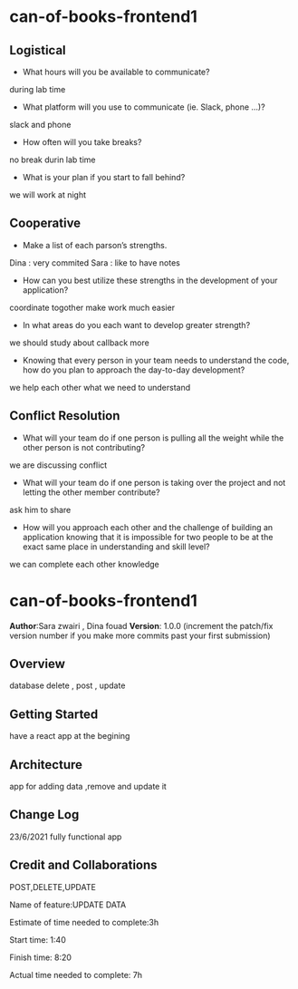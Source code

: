 # can-of-books-frontend1
## Logistical
- What hours will you be available to communicate?


during lab time

- What platform will you use to communicate (ie. Slack, phone …)?

slack and phone

- How often will you take breaks?

no break durin lab time

- What is your plan if you start to fall behind?

we will work at night

## Cooperative
- Make a list of each parson’s strengths.

Dina : very commited
Sara : like to have notes

- How can you best utilize these strengths in the development of your application?

coordinate togother make work much easier

- In what areas do you each want to develop greater strength?

we should study about callback more

- Knowing that every person in your team needs to understand the code, how do you plan to approach the day-to-day development?

we help each other what we need to understand

## Conflict Resolution
- What will your team do if one person is pulling all the weight while the other person is not contributing?

we are discussing conflict

- What will your team do if one person is taking over the project and not letting the other member contribute?

ask him to share 

- How will you approach each other and the challenge of building an application knowing that it is impossible for two people to be at the exact same place in understanding and skill level?

we can complete each other knowledge


# can-of-books-frontend1

**Author**:Sara zwairi , Dina fouad
**Version**: 1.0.0 (increment the patch/fix version number if you make more commits past your first submission)

## Overview
database delete , post , update

## Getting Started
have a react app at the begining

## Architecture
app for adding data ,remove  and update it

## Change Log
23/6/2021 fully functional app

## Credit and Collaborations

POST,DELETE,UPDATE

Name of feature:UPDATE DATA

Estimate of time needed to complete:3h

Start time: 1:40

Finish time: 8:20


Actual time needed to complete: 7h



